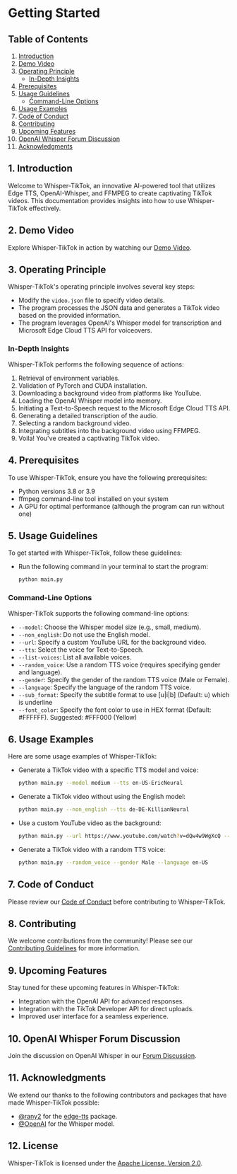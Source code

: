 # Getting Started

## Table of Contents

1. [Introduction](#introduction)
2. [Demo Video](#demo-video)
3. [Operating Principle](#operating-principle)
    - [In-Depth Insights](#in-depth-insights)
4. [Prerequisites](#prerequisites)
5. [Usage Guidelines](#usage-guidelines)
    - [Command-Line Options](#command-line-options)
6. [Usage Examples](#usage-examples)
7. [Code of Conduct](#code-of-conduct)
8. [Contributing](#contributing)
9. [Upcoming Features](#upcoming-features)
10. [OpenAI Whisper Forum Discussion](#openai-whisper-forum-discussion)
11. [Acknowledgments](#acknowledgments)

## 1. Introduction <a name="introduction"></a>

Welcome to Whisper-TikTok, an innovative AI-powered tool that utilizes Edge TTS, OpenAI-Whisper, and FFMPEG to create captivating TikTok videos. This documentation provides insights into how to use Whisper-TikTok effectively.

## 2. Demo Video <a name="demo-video"></a>

Explore Whisper-TikTok in action by watching our [Demo Video](https://github.com/MatteoFasulo/Whisper-TikTok/assets/74818541/68e25504-c305-4144-bd39-c9acc218c3a4).

## 3. Operating Principle <a name="operating-principle"></a>

Whisper-TikTok's operating principle involves several key steps:

- Modify the `video.json` file to specify video details.
- The program processes the JSON data and generates a TikTok video based on the provided information.
- The program leverages OpenAI's Whisper model for transcription and Microsoft Edge Cloud TTS API for voiceovers.

### In-Depth Insights <a name="in-depth-insights"></a>

Whisper-TikTok performs the following sequence of actions:

1. Retrieval of environment variables.
2. Validation of PyTorch and CUDA installation.
3. Downloading a background video from platforms like YouTube.
4. Loading the OpenAI Whisper model into memory.
5. Initiating a Text-to-Speech request to the Microsoft Edge Cloud TTS API.
6. Generating a detailed transcription of the audio.
7. Selecting a random background video.
8. Integrating subtitles into the background video using FFMPEG.
9. Voila! You've created a captivating TikTok video.

## 4. Prerequisites <a name="prerequisites"></a>

To use Whisper-TikTok, ensure you have the following prerequisites:

- Python versions 3.8 or 3.9
- ffmpeg command-line tool installed on your system
- A GPU for optimal performance (although the program can run without one)

## 5. Usage Guidelines <a name="usage-guidelines"></a>

To get started with Whisper-TikTok, follow these guidelines:

- Run the following command in your terminal to start the program:

  ```bash
  python main.py
  ```

### Command-Line Options <a name="command-line-options"></a>

Whisper-TikTok supports the following command-line options:

- `--model`: Choose the Whisper model size (e.g., small, medium).
- `--non_english`: Do not use the English model.
- `--url`: Specify a custom YouTube URL for the background video.
- `--tts`: Select the voice for Text-to-Speech.
- `--list-voices`: List all available voices.
- `--random_voice`: Use a random TTS voice (requires specifying gender and language).
- `--gender`: Specify the gender of the random TTS voice (Male or Female).
- `--language`: Specify the language of the random TTS voice.
- `--sub_format`: Specify the subtitle format to use [u|i|b] (Default: u) which is underline
- `--font_color`: Specify the font color to use in HEX format (Default: #FFFFFF). Suggested: #FFF000 (Yellow)

## 6. Usage Examples <a name="usage-examples"></a>

Here are some usage examples of Whisper-TikTok:

- Generate a TikTok video with a specific TTS model and voice:

  ```bash
  python main.py --model medium --tts en-US-EricNeural
  ```

- Generate a TikTok video without using the English model:

  ```bash
  python main.py --non_english --tts de-DE-KillianNeural
  ```

- Use a custom YouTube video as the background:

  ```bash
  python main.py --url https://www.youtube.com/watch?v=dQw4w9WgXcQ --tts en-US-JennyNeural
  ```

- Generate a TikTok video with a random TTS voice:

  ```bash
  python main.py --random_voice --gender Male --language en-US
  ```

## 7. Code of Conduct <a name="code-of-conduct"></a>

Please review our [Code of Conduct](https://github.com/MatteoFasulo/Whisper-TikTok/blob/main/CODE_OF_CONDUCT.md) before contributing to Whisper-TikTok.

## 8. Contributing <a name="contributing"></a>

We welcome contributions from the community! Please see our [Contributing Guidelines](https://github.com/MatteoFasulo/Whisper-TikTok/blob/main/CONTRIBUTING.md) for more information.

## 9. Upcoming Features <a name="upcoming-features"></a>

Stay tuned for these upcoming features in Whisper-TikTok:

- Integration with the OpenAI API for advanced responses.
- Integration with the TikTok Developer API for direct uploads.
- Improved user interface for a seamless experience.

## 10. OpenAI Whisper Forum Discussion <a name="openai-whisper-forum-discussion"></a>

Join the discussion on OpenAI Whisper in our [Forum Discussion](https://github.com/openai/whisper/discussions/223).

## 11. Acknowledgments <a name="acknowledgments"></a>

We extend our thanks to the following contributors and packages that have made Whisper-TikTok possible:

- [@rany2](https://www.github.com/rany2) for the [edge-tts](https://github.com/rany2/edge-tts) package.
- [@OpenAI](https://github.com/openai/whisper) for the Whisper model.

## 12. License <a name="license"></a>

Whisper-TikTok is licensed under the [Apache License, Version 2.0](https://github.com/MatteoFasulo/Whisper-TikTok/blob/main/LICENSE).
